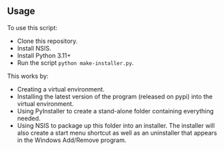 Usage
-----

To use this script:

* Clone this repository.
* Install NSIS.
* Install Python 3.11+
* Run the script `python make-installer.py`.

This works by:

* Creating a virtual environment.
* Installing the latest version of the program (released on pypi) into the
  virtual environment.
* Using PyInstaller to create a stand-alone folder containing everything
  needed.
* Using NSIS to package up this folder into an installer. The installer will
  also create a start menu shortcut as well as an uninstaller that appears in
  the Windows Add/Remove program.
